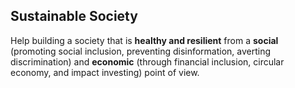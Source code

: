 ## Sustainable Society

Help building a society that is **healthy and resilient** from a **social** (promoting social inclusion, preventing disinformation, averting discrimination) and **economic** (through financial inclusion, circular economy, and impact investing) point of view.
